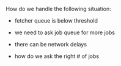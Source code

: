 

How do we handle the following situation:

  * fetcher queue is below threshold
  * we need to ask job queue for more jobs

  * there can be network delays
  * how do we ask the right # of jobs
